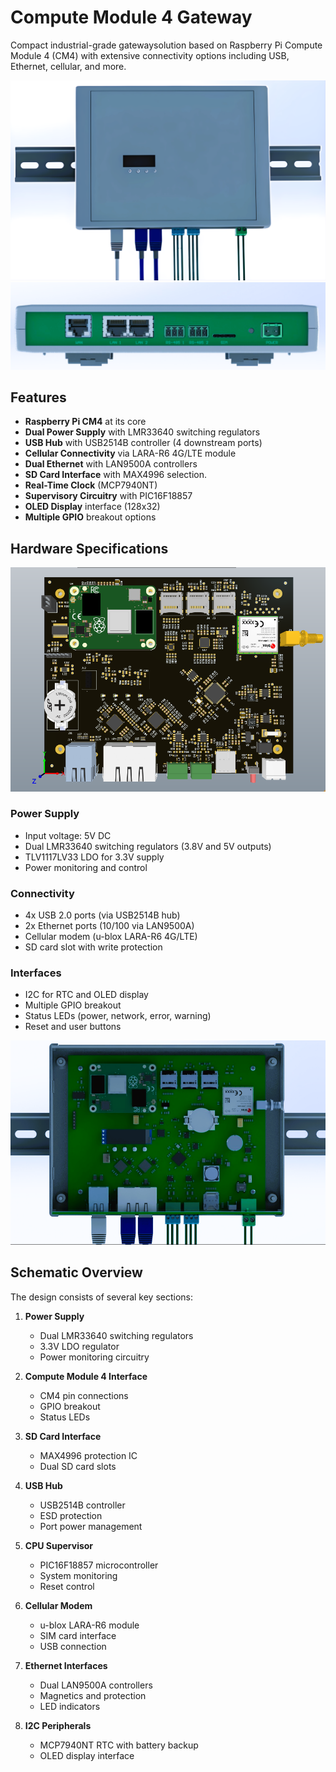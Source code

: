 
# Compute Module 4 Gateway

Compact industrial-grade gatewaysolution based on Raspberry Pi Compute Module 4 (CM4) with extensive connectivity options including USB, Ethernet, cellular, and more.

![Gateway Overview](1.png)
![Gateway bottom](2.png)
## Features

- **Raspberry Pi CM4** at its core
- **Dual Power Supply** with LMR33640 switching regulators
- **USB Hub** with USB2514B controller (4 downstream ports)
- **Cellular Connectivity** via LARA-R6 4G/LTE module
- **Dual Ethernet** with LAN9500A controllers
- **SD Card Interface** with MAX4996 selection.
- **Real-Time Clock** (MCP7940NT)
- **Supervisory Circuitry** with PIC16F18857
- **OLED Display** interface (128x32)
- **Multiple GPIO** breakout options

## Hardware Specifications
![PCB3D](4.png)
### Power Supply
- Input voltage: 5V DC
- Dual LMR33640 switching regulators (3.8V and 5V outputs)
- TLV1117LV33 LDO for 3.3V supply
- Power monitoring and control

### Connectivity
- 4x USB 2.0 ports (via USB2514B hub)
- 2x Ethernet ports (10/100 via LAN9500A)
- Cellular modem (u-blox LARA-R6 4G/LTE)
- SD card slot with write protection

### Interfaces 
- I2C for RTC and OLED display
- Multiple GPIO breakout
- Status LEDs (power, network, error, warning)
- Reset and user buttons

![Gateway open](3.png)
## Schematic Overview

The design consists of several key sections:

1. **Power Supply** 
   - Dual LMR33640 switching regulators
   - 3.3V LDO regulator
   - Power monitoring circuitry

2. **Compute Module 4 Interface** 
   - CM4 pin connections
   - GPIO breakout
   - Status LEDs

3. **SD Card Interface** 
   - MAX4996 protection IC
   - Dual SD card slots

4. **USB Hub** 
   - USB2514B controller
   - ESD protection
   - Port power management

5. **CPU Supervisor** 
   - PIC16F18857 microcontroller
   - System monitoring
   - Reset control

6. **Cellular Modem** 
   - u-blox LARA-R6 module
   - SIM card interface
   - USB connection

7. **Ethernet Interfaces** 
   - Dual LAN9500A controllers
   - Magnetics and protection
   - LED indicators

8. **I2C Peripherals** 
   - MCP7940NT RTC with battery backup
   - OLED display interface
